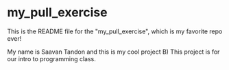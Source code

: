 # my_pull_exercise

This is the README file for the "my_pull_exercise", which is my favorite repo ever!

My name is Saavan Tandon and this is my cool project B) 
This project is for our intro to programming class.
